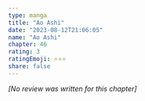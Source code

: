 ```yaml
---
type: manga
title: "Ao Ashi"
date: "2023-08-12T21:06:05"
name: "Ao Ashi"
chapter: 46
rating: 3
ratingEmoji: ⭐️⭐️⭐️
share: false
---
```


_[No review was written for this chapter]_
